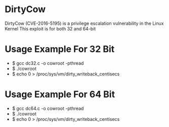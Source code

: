 # DirtyCow
DirtyCow (CVE-2016-5195) is a privilege escalation vulnerability in the Linux Kernel
This exploit is for both 32 and 64-bit 

# Usage Example For 32 Bit

* $ gcc dc32.c -o cowroot -pthread
* $ ./cowroot
* $ echo 0 > /proc/sys/vm/dirty_writeback_centisecs

# Usage Example For 64 Bit

* $ gcc dc64.c -o cowroot -pthread
* $ ./cowroot
* $ echo 0 > /proc/sys/vm/dirty_writeback_centisecs
